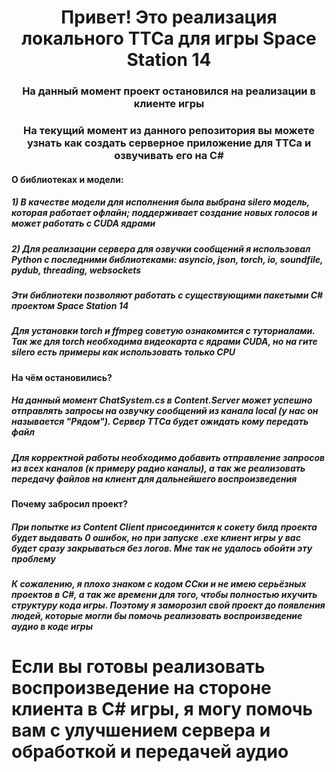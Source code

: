 <h1 align="center">Привет! Это реализация локального ТТСа для игры Space Station 14</a> </h1>
<h3 align="center">На данный момент проект остановился на реализации в клиенте игры</h3>
<h3 align="center">На текущий момент из данного репозитория вы можете узнать как создать серверное приложение для ТТСа и озвучивать его на C#</h3>

<h4> О библиотеках и модели: </h4>
<h5> 1) В качестве модели для исполнения была выбрана silero модель, которая работает офлайн; поддерживает создание новых голосов и может работать с CUDA ядрами </h5>
<h5> 2) Для реализации сервера для озвучки сообщений я использовал Python с последними библиотеками: asyncio, json, torch, io, soundfile, pydub, threading, websockets</h5>
<h5>     Эти библиотеки позволяют работать с существующими пакетыми C# проектом Space Station 14</h5>
<h5>            Для установки torch и ffmpeg советую ознакомится с туториалами. Так же для torch необходима видеокарта с ядрами CUDA, но на гите silero есть примеры как использовать только CPU</h5>

<h4> На чём остановились? </h4>
<h5> На данный момент ChatSystem.cs в Content.Server может успешно отправлять запросы на озвучку сообщений из канала local (у нас он называется "Рядом"). Сервер ТТСа будет ожидать кому передать файл</h5>
<h5>     Для корректной работы необходимо добавить отправление запросов из всех каналов (к примеру радио каналы), а так же реализовать передачу файлов на клиент для дальнейшего воспроизведения</h5>

<h4> Почему забросил проект? </h4>
<h5> При попытке из Content Client присоединится к сокету билд проекта будет выдавать 0 ошибок, но при запуске .exe клиент игры у вас будет сразу закрываться без логов. Мне так не удалось обойти эту проблему</h5>
<h5>      К сожалению, я плохо знаком с кодом ССки и не имею серьёзных проектов в C#, а так же времени для того, чтобы полностью ихучить структуру кода игры. Поэтому я заморозил свой проект до появления людей, которые могли бы помочь реализовать воспроизведение аудио в коде игры</h5>
<h1>      Если вы готовы реализовать воспроизведение на стороне клиента в C# игры, я могу помочь вам с улучшением сервера и обработкой и передачей аудио</h1>
